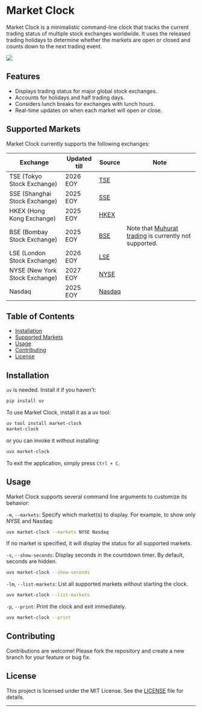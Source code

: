 # Market Clock

Market Clock is a minimalistic command-line clock that tracks the current trading status of multiple stock exchanges worldwide. It uses the released trading holidays to determine whether the markets are open or closed and counts down to the next trading event. 

![](/screenshots/screen.png)

## Features

- Displays trading status for major global stock exchanges.
- Accounts for holidays and half trading days.
- Considers lunch breaks for exchanges with lunch hours.
- Real-time updates on when each market will open or close.

## Supported Markets

Market Clock currently supports the following exchanges:

| Exchange                      | Updated till| Source | Note|
|-------------------------------|-------------|--------|-----|
| TSE (Tokyo Stock Exchange)    | 2026 EOY    | [TSE](https://www.jpx.co.jp/english/corporate/about-jpx/calendar/)||
| SSE (Shanghai Stock Exchange) | 2025 EOY    | [SSE](https://english.sse.com.cn/start/trading/schedule/)||
| HKEX (Hong Kong Exchange)     | 2025 EOY    | [HKEX](https://www.hkex.com.hk/Services/Trading-hours-and-Severe-Weather-Arrangements/Trading-Hours/Securities-Market) ||
| BSE (Bombay Stock Exchange)   | 2025 EOY    | [BSE](https://www.bseindia.com/static/markets/marketinfo/listholi.aspx)| Note that [Muhurat trading](https://en.wikipedia.org/wiki/Muhurat_trading) is currently not supported.|
| LSE (London Stock Exchange)   | 2026 EOY    | [LSE](https://www.londonstockexchange.com/equities-trading/business-days)||
| NYSE (New York Stock Exchange)| 2027 EOY    | [NYSE](https://www.nyse.com/markets/hours-calendars)||
| Nasdaq| 2025 EOY    | [Nasdaq](https://www.nasdaq.com/market-activity/stock-market-holiday-schedule)||

## Table of Contents
- [Installation](#installation)
- [Supported Markets](#supported-markets)
- [Usage](#usage)
- [Contributing](#contributing)
- [License](#license)

## Installation

`uv` is needed. Install it if you haven't:

```bash
pip install uv
```

To use Market Clock, install it as a uv tool:

```bash
uv tool install market-clock
market-clock
```

or you can invoke it without installing:

```bash
uvx market-clock
```

To exit the application, simply press `Ctrl + C`.

## Usage

Market Clock supports several command line arguments to customize its behavior:

`-m`, `--markets`: Specify which market(s) to display. For example, to show only NYSE and Nasdaq:

```bash
uvx market-clock --markets NYSE Nasdaq
```

  If no market is specified, it will display the status for all supported markets.

`-s`, `--show-seconds`: Display seconds in the countdown timer. By default, seconds are hidden.

```bash
uvx market-clock --show-seconds
```

`-lm`, `--list-markets`: List all supported markets without starting the clock.

```bash
uvx market-clock --list-markets
```

`-p`, `--print`: Print the clock and exit immediately.

```bash
uvx market-clock --print
```

## Contributing

Contributions are welcome! Please fork the repository and create a new branch for your feature or bug fix.

## License

This project is licensed under the MIT License. See the [LICENSE](LICENSE) file for details.

--- 
